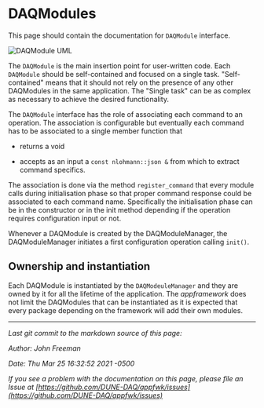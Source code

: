 # DAQModules
This page should contain the documentation for `DAQModule` interface. 

![DAQModule UML](https://user-images.githubusercontent.com/31312964/100124441-8f95ad80-2e73-11eb-862c-076b46d72ea7.png)

The `DAQModule` is the main insertion point for user-written code. 
Each `DAQModule` should be self-contained and focused on a single task. 
"Self-contained" means that it should not rely on the presence of any other DAQModules in the same application.
The "Single task" can be as complex as necessary to achieve the desired functionality. 

The `DAQModule` interface has the role of associating each command to an operation. 
The association is configurable but eventually each command has to be associated to a single member function  that

* returns a void

* accepts as an input a `const nlohmann::json &` from which to extract command specifics.

The association is done via the method `register_command` that every module calls during initialisation phase so that proper command response could be associated to each command name. Specifically the initialisation phase can be in the constructor or in the init method depending if the operation requires configuration input or not. 

Whenever a DAQModule is created by the DAQModuleManager, the DAQModuleManager initiates a first configuration operation calling `init()`.

## Ownership and instantiation
Each DAQModule is instantiated by the `DAQModeuleManager` and they are owned by it for all the lifetime of the application. 
The *appframework* does not limit the DAQModules that can be instantiated as it is expected that every package depending on the framework will add their own modules. 



-----

_Last git commit to the markdown source of this page:_


_Author: John Freeman_

_Date: Thu Mar 25 16:32:52 2021 -0500_

_If you see a problem with the documentation on this page, please file an Issue at [https://github.com/DUNE-DAQ/appfwk/issues](https://github.com/DUNE-DAQ/appfwk/issues)_
